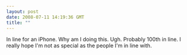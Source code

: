 ```yaml
---
layout: post
date: 2008-07-11 14:19:36 GMT
title: ""
---
```

In line for an iPhone. Why am I doing this. Ugh. Probably 100th in line. I really hope I'm not as special as the people I'm in line with.